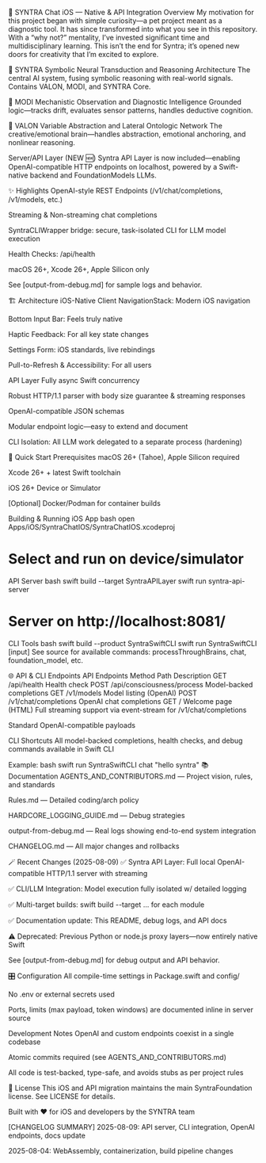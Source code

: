 🍎 SYNTRA Chat iOS — Native & API Integration
Overview
My motivation for this project began with simple curiosity—a pet project meant as a diagnostic tool. It has since transformed into what you see in this repository. With a “why not?” mentality, I’ve invested significant time and multidisciplinary learning. This isn’t the end for Syntra; it’s opened new doors for creativity that I’m excited to explore.

🧠 SYNTRA
Symbolic Neural Transduction and Reasoning Architecture
The central AI system, fusing symbolic reasoning with real-world signals. Contains VALON, MODI, and SYNTRA Core.

🔧 MODI
Mechanistic Observation and Diagnostic Intelligence
Grounded logic—tracks drift, evaluates sensor patterns, handles deductive cognition.

🔮 VALON
Variable Abstraction and Lateral Ontologic Network
The creative/emotional brain—handles abstraction, emotional anchoring, and nonlinear reasoning.

Server/API Layer (NEW 🆕)
Syntra API Layer is now included—enabling OpenAI-compatible HTTP endpoints on localhost, powered by a Swift-native backend and FoundationModels LLMs.

✨ Highlights
OpenAI-style REST Endpoints (/v1/chat/completions, /v1/models, etc.)

Streaming & Non-streaming chat completions

SyntraCLIWrapper bridge: secure, task-isolated CLI for LLM model execution

Health Checks: /api/health

macOS 26+, Xcode 26+, Apple Silicon only

See [output-from-debug.md] for sample logs and behavior.

🏗️ Architecture
iOS-Native Client
NavigationStack: Modern iOS navigation

Bottom Input Bar: Feels truly native

Haptic Feedback: For all key state changes

Settings Form: iOS standards, live rebindings

Pull-to-Refresh & Accessibility: For all users

API Layer
Fully async Swift concurrency

Robust HTTP/1.1 parser with body size guarantee & streaming responses

OpenAI-compatible JSON schemas

Modular endpoint logic—easy to extend and document

CLI Isolation: All LLM work delegated to a separate process (hardening)

🚀 Quick Start
Prerequisites
macOS 26+ (Tahoe), Apple Silicon required

Xcode 26+ + latest Swift toolchain

iOS 26+ Device or Simulator

[Optional] Docker/Podman for container builds

Building & Running
iOS App
bash
open Apps/iOS/SyntraChatIOS/SyntraChatIOS.xcodeproj
# Select and run on device/simulator
API Server
bash
swift build --target SyntraAPILayer
swift run syntra-api-server
# Server on http://localhost:8081/
CLI Tools
bash
swift build --product SyntraSwiftCLI
swift run SyntraSwiftCLI <command> [input]
See source for available commands: processThroughBrains, chat, foundation_model, etc.

🌐 API & CLI Endpoints
API Endpoints
Method	Path	Description
GET	/api/health	Health check
POST	/api/consciousness/process	Model-backed completions
GET	/v1/models	Model listing (OpenAI)
POST	/v1/chat/completions	OpenAI chat completions
GET	/	Welcome page (HTML)
Full streaming support via event-stream for /v1/chat/completions

Standard OpenAI-compatible payloads

CLI Shortcuts
All model-backed completions, health checks, and debug commands available in Swift CLI

Example:
bash
swift run SyntraSwiftCLI chat "hello syntra"
📚 Documentation
AGENTS_AND_CONTRIBUTORS.md — Project vision, rules, and standards

Rules.md — Detailed coding/arch policy

HARDCORE_LOGGING_GUIDE.md — Debug strategies

output-from-debug.md — Real logs showing end-to-end system integration

CHANGELOG.md — All major changes and rollbacks

🪄 Recent Changes (2025-08-09)
✅ Syntra API Layer: Full local OpenAI-compatible HTTP/1.1 server with streaming

✅ CLI/LLM Integration: Model execution fully isolated w/ detailed logging

✅ Multi-target builds: swift build --target ... for each module

✅ Documentation update: This README, debug logs, and API docs

⚠️ Deprecated: Previous Python or node.js proxy layers—now entirely native Swift

See [output-from-debug.md] for debug output and API behavior.

🎛️ Configuration
All compile-time settings in Package.swift and config/

No .env or external secrets used

Ports, limits (max payload, token windows) are documented inline in server source

Development Notes
OpenAI and custom endpoints coexist in a single codebase

Atomic commits required (see AGENTS_AND_CONTRIBUTORS.md)

All code is test-backed, type-safe, and avoids stubs as per project rules

📄 License
This iOS and API migration maintains the main SyntraFoundation license. See LICENSE for details.

Built with ❤️ for iOS and developers by the SYNTRA team

[CHANGELOG SUMMARY]
2025-08-09: API server, CLI integration, OpenAI endpoints, docs update

2025-08-04: WebAssembly, containerization, build pipeline changes
